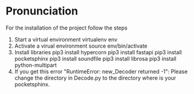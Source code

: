 # Pronunciation
For the installation of the project follow the steps

1. Start a virtual environment
    virtualenv env
2. Activate a virual environment
    source env/bin/activate
3. Install libraries
    pip3 install hypercorn
    pip3 install fastapi
    pip3 install pocketsphinx
    pip3 install soundfile
    pip3 install librosa
     pip3 install python-multipart
4. If you get this error "RuntimeError: new_Decoder returned -1":
        Please change the directory in Decode.py to the directory where is your pocketsphinx.

